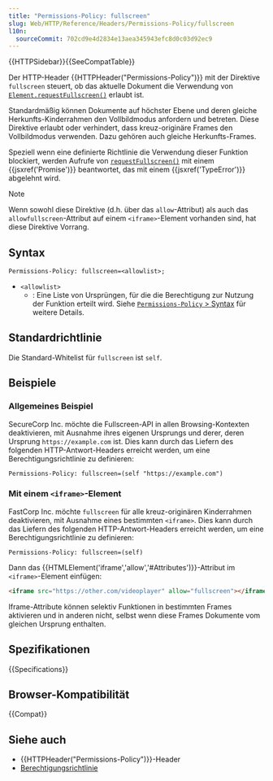 ```yaml
---
title: "Permissions-Policy: fullscreen"
slug: Web/HTTP/Reference/Headers/Permissions-Policy/fullscreen
l10n:
  sourceCommit: 702cd9e4d2834e13aea345943efc8d0c03d92ec9
---
```


{{HTTPSidebar}}{{SeeCompatTable}}

Der HTTP-Header {{HTTPHeader("Permissions-Policy")}} mit der Direktive `fullscreen` steuert, ob das aktuelle Dokument die Verwendung von [`Element.requestFullscreen()`](/de/docs/Web/API/Element/requestFullscreen) erlaubt ist.

Standardmäßig können Dokumente auf höchster Ebene und deren gleiche Herkunfts-Kinderrahmen den Vollbildmodus anfordern und betreten. Diese Direktive erlaubt oder verhindert, dass kreuz-originäre Frames den Vollbildmodus verwenden. Dazu gehören auch gleiche Herkunfts-Frames.

Speziell wenn eine definierte Richtlinie die Verwendung dieser Funktion blockiert, werden Aufrufe von [`requestFullscreen()`](/de/docs/Web/API/Element/requestFullscreen) mit einem {{jsxref('Promise')}} beantwortet, das mit einem {{jsxref('TypeError')}} abgelehnt wird.

> [!NOTE]
> Wenn sowohl diese Direktive (d.h. über das `allow`-Attribut) als auch das `allowfullscreen`-Attribut auf einem `<iframe>`-Element vorhanden sind, hat diese Direktive Vorrang.

## Syntax

```http
Permissions-Policy: fullscreen=<allowlist>;
```

- `<allowlist>`
  - : Eine Liste von Ursprüngen, für die die Berechtigung zur Nutzung der Funktion erteilt wird. Siehe [`Permissions-Policy` > Syntax](/de/docs/Web/HTTP/Reference/Headers/Permissions-Policy#syntax) für weitere Details.

## Standardrichtlinie

Die Standard-Whitelist für `fullscreen` ist `self`.

## Beispiele

### Allgemeines Beispiel

SecureCorp Inc. möchte die Fullscreen-API in allen Browsing-Kontexten deaktivieren, mit Ausnahme ihres eigenen Ursprungs und derer, deren Ursprung `https://example.com` ist. Dies kann durch das Liefern des folgenden HTTP-Antwort-Headers erreicht werden, um eine Berechtigungsrichtlinie zu definieren:

```http
Permissions-Policy: fullscreen=(self "https://example.com")
```

### Mit einem `<iframe>`-Element

FastCorp Inc. möchte `fullscreen` für alle kreuz-originären Kinderrahmen deaktivieren, mit Ausnahme eines bestimmten `<iframe>`. Dies kann durch das Liefern des folgenden HTTP-Antwort-Headers erreicht werden, um eine Berechtigungsrichtlinie zu definieren:

```http
Permissions-Policy: fullscreen=(self)
```

Dann das {{HTMLElement('iframe','allow','#Attributes')}}-Attribut im `<iframe>`-Element einfügen:

```html
<iframe src="https://other.com/videoplayer" allow="fullscreen"></iframe>
```

Iframe-Attribute können selektiv Funktionen in bestimmten Frames aktivieren und in anderen nicht, selbst wenn diese Frames Dokumente vom gleichen Ursprung enthalten.

## Spezifikationen

{{Specifications}}

## Browser-Kompatibilität

{{Compat}}

## Siehe auch

- {{HTTPHeader("Permissions-Policy")}}-Header
- [Berechtigungsrichtlinie](/de/docs/Web/HTTP/Guides/Permissions_Policy)
